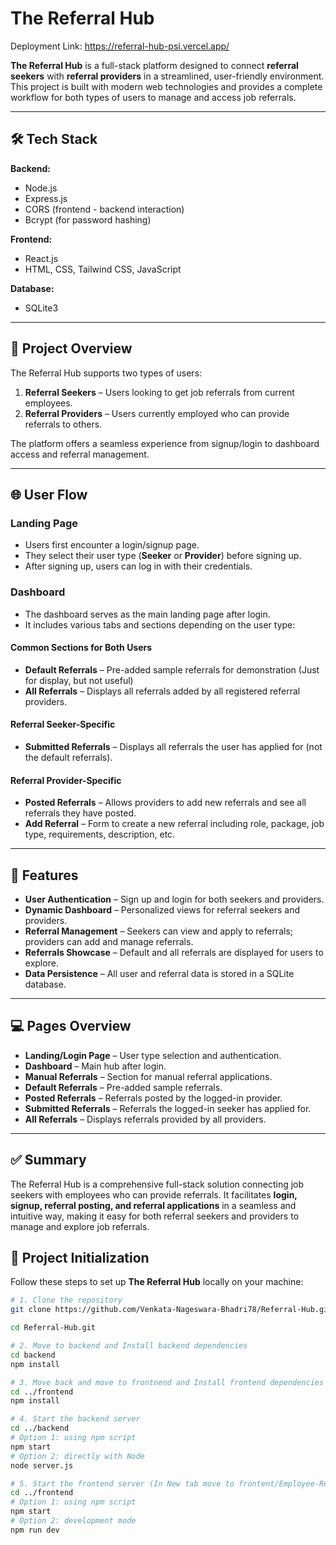 # The Referral Hub

Deployment Link: https://referral-hub-psi.vercel.app/

**The Referral Hub** is a full-stack platform designed to connect **referral seekers** with **referral providers** in a streamlined, user-friendly environment. This project is built with modern web technologies and provides a complete workflow for both types of users to manage and access job referrals.

---

## 🛠 Tech Stack

**Backend:**  
- Node.js  
- Express.js  
- CORS  (frontend - backend interaction)
- Bcrypt (for password hashing)

**Frontend:**  
- React.js  
- HTML, CSS, Tailwind CSS, JavaScript

**Database:**  
- SQLite3

---

## 🚀 Project Overview

The Referral Hub supports two types of users:

1. **Referral Seekers** – Users looking to get job referrals from current employees.  
2. **Referral Providers** – Users currently employed who can provide referrals to others.

The platform offers a seamless experience from signup/login to dashboard access and referral management.

---

## 🌐 User Flow

### Landing Page
- Users first encounter a login/signup page.
- They select their user type (**Seeker** or **Provider**) before signing up.
- After signing up, users can log in with their credentials.

### Dashboard
- The dashboard serves as the main landing page after login.
- It includes various tabs and sections depending on the user type:

#### Common Sections for Both Users
- **Default Referrals** – Pre-added sample referrals for demonstration (Just for display, but not useful)
- **All Referrals** – Displays all referrals added by all registered referral providers.

#### Referral Seeker-Specific
- **Submitted Referrals** – Displays all referrals the user has applied for (not the default referrals).

#### Referral Provider-Specific
- **Posted Referrals** – Allows providers to add new referrals and see all referrals they have posted.
- **Add Referral** – Form to create a new referral including role, package, job type, requirements, description, etc.

---

## 📌 Features

- **User Authentication** – Sign up and login for both seekers and providers.  
- **Dynamic Dashboard** – Personalized views for referral seekers and providers.  
- **Referral Management** – Seekers can view and apply to referrals; providers can add and manage referrals.  
- **Referrals Showcase** – Default and all referrals are displayed for users to explore.  
- **Data Persistence** – All user and referral data is stored in a SQLite database.

---

## 💻 Pages Overview

- **Landing/Login Page** – User type selection and authentication.  
- **Dashboard** – Main hub after login.  
- **Manual Referrals** – Section for manual referral applications.  
- **Default Referrals** – Pre-added sample referrals.  
- **Posted Referrals** – Referrals posted by the logged-in provider.  
- **Submitted Referrals** – Referrals the logged-in seeker has applied for.  
- **All Referrals** – Displays referrals provided by all providers.

---

## ✅ Summary

The Referral Hub is a comprehensive full-stack solution connecting job seekers with employees who can provide referrals. It facilitates **login, signup, referral posting, and referral applications** in a seamless and intuitive way, making it easy for both referral seekers and providers to manage and explore job referrals.


## 🚀 Project Initialization

Follow these steps to set up **The Referral Hub** locally on your machine:

```bash
# 1. Clone the repository
git clone https://github.com/Venkata-Nageswara-Bhadri78/Referral-Hub.git

cd Referral-Hub.git

# 2. Move to backend and Install backend dependencies
cd backend
npm install

# 3. Move back and move to frontnend and Install frontend dependencies
cd ../frontend
npm install

# 4. Start the backend server
cd ../backend
# Option 1: using npm script
npm start
# Option 2: directly with Node
node server.js

# 5. Start the frontend server (In New tab move to frontent/Employee-Referral-Platform)
cd ../frontend
# Option 1: using npm script
npm start
# Option 2: development mode
npm run dev
```